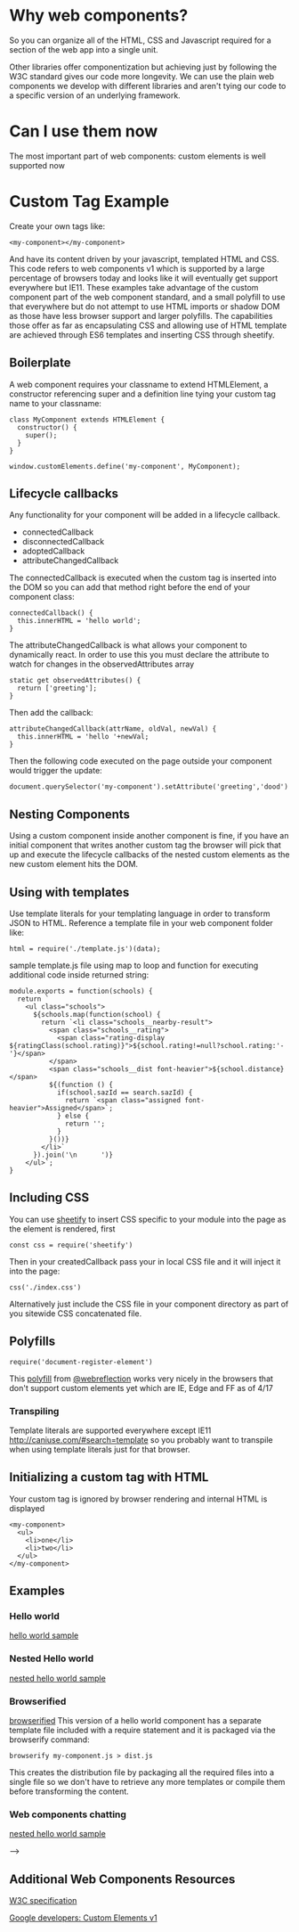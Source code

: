 # Why web components?

So you can organize all of the HTML, CSS and Javascript required for a section of the web app into a single unit.

Other libraries offer componentization but achieving just by following the W3C standard gives our code more longevity. We can use the plain web components we develop with different libraries and aren't tying our code to a specific version of an underlying framework.

# Can I use them now

The most important part of web components: custom elements is well supported now 

# Custom Tag Example

Create your own tags like:

```<my-component></my-component>```

And have its content driven by your javascript, templated HTML and CSS. This code refers to web components v1 which is supported by a large percentage of browsers today and looks like it will eventually get support everywhere but IE11. These examples take advantage of the custom component part of the web component standard, and a small polyfill to use that everywhere but do not attempt to use HTML imports or shadow DOM as those have less browser support and larger polyfills. The capabilities those offer as far as encapsulating CSS and allowing use of HTML template are achieved through ES6 templates and inserting CSS through sheetify.

## Boilerplate

A web component requires your classname to extend HTMLElement, a constructor referencing super and a definition line tying your custom tag name to your classname:

```
class MyComponent extends HTMLElement {
  constructor() {
    super();
  }
}

window.customElements.define('my-component', MyComponent);
```

## Lifecycle callbacks

Any functionality for your component will be added in a lifecycle callback.

- connectedCallback
- disconnectedCallback
- adoptedCallback
- attributeChangedCallback

The connectedCallback is executed when the custom tag is inserted into the DOM so you can add that method right before the end of your component class:

```
connectedCallback() {
  this.innerHTML = 'hello world';
}
```

The attributeChangedCallback is what allows your component to dynamically react. In order to use this you must declare the attribute to watch for changes in the observedAttributes array

```
static get observedAttributes() {
  return ['greeting'];
}
```

Then add the callback:

```
attributeChangedCallback(attrName, oldVal, newVal) {
  this.innerHTML = 'hello '+newVal;
}
```

Then the following code executed on the page outside your component would trigger the update:

```
document.querySelector('my-component').setAttribute('greeting','dood')
```

## Nesting Components

Using a custom component inside another component is fine, if you have an initial component that writes another custom tag the browser will pick that up and execute the lifecycle callbacks of the nested custom elements as the new custom element hits the DOM.

## Using with templates

Use template literals for your templating language in order to transform JSON to HTML. Reference a template file in your web component folder like:

```
html = require('./template.js')(data);
```

sample template.js file using map to loop and function for executing additional code inside returned string:

```
module.exports = function(schools) {
  return `
    <ul class="schools">
      ${schools.map(function(school) {
        return `<li class="schools__nearby-result">
          <span class="schools__rating">
            <span class="rating-display ${ratingClass(school.rating)}">${school.rating!=null?school.rating:'-'}</span>
          </span>
          <span class="schools__dist font-heavier">${school.distance}</span>
          ${(function () {
            if(school.sazId == search.sazId) {
              return `<span class="assigned font-heavier">Assigned</span>`;
            } else {
              return '';
            }
          }())}
        </li>`
      }).join('\n      ')}
    </ul>`;
}
```

## Including CSS

You can use <a href="https://www.npmjs.com/package/sheetify">sheetify</a> to insert CSS specific to your module into the page as the element is rendered, first

```const css = require('sheetify')```

Then in your createdCallback pass your in local CSS file and it will inject it into the page:

```css('./index.css')```

Alternatively just include the CSS file in your component directory as part of you sitewide CSS concatenated file.

## Polyfills

```require('document-register-element')```

This <a href="https://www.npmjs.com/package/document-register-element">polyfill</a> from <a href="https://github.com/WebReflection">@webreflection</a> works very nicely in the browsers that don't support custom elements yet which are IE, Edge and FF as of 4/17

### Transpiling

Template literals are supported everywhere except IE11 <a href="http://caniuse.com/#search=template">http://caniuse.com/#search=template</a> so you probably want to transpile when using template literals just for that browser.

## Initializing a custom tag with HTML

Your custom tag is ignored by browser rendering and internal HTML is displayed

```
<my-component>
  <ul>
    <li>one</li>
    <li>two</li>
  </ul>
</my-component>
```

## Examples

### Hello world

[hello world sample](examples/hello-world/)

### Nested Hello world

[nested hello world sample](examples/nested/)

### Browserified

[browserified](examples/browserified) This version of a hello world component has a separate template file included with a require statement and it is packaged via the browserify command:

```
browserify my-component.js > dist.js
```

This creates the distribution file by packaging all the required files into a single file so we don't have to retrieve any more templates or compile them before transforming the content.  

### Web components chatting

[nested hello world sample](examples/chatting/)

-->
## Additional Web Components Resources

<a href="https://w3c.github.io/webcomponents/spec/custom/">W3C specification</a>

<a href="https://developers.google.com/web/fundamentals/getting-started/primers/customelements">Google developers: Custom Elements v1</a>
